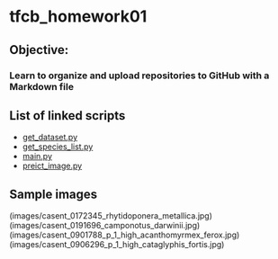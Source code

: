 # tfcb_homework01
## Objective: 
### Learn to organize and upload repositories to GitHub with a Markdown file

## List of linked scripts
+ [get_dataset.py](scripts/get_dataset.py)
+ [get_species_list.py](scripts/get_species_list.py)
+ [main.py](scripts/main.py)
+ [preict_image.py](scripts/predict_image.py)

## Sample images
(images/casent_0172345_rhytidoponera_metallica.jpg)
(images/casent_0191696_camponotus_darwinii.jpg)
(images/casent_0901788_p_1_high_acanthomyrmex_ferox.jpg)
(images/casent_0906296_p_1_high_cataglyphis_fortis.jpg)